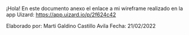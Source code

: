 ¡Hola!
En este documento anexo el enlace a mi wireframe realizado en la app Uizard: https://app.uizard.io/p/2f624c42

Elaborado por: Marti Galdino Castillo Avila
Fecha: 21/02/2022